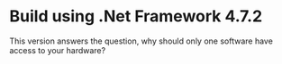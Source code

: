 # Build using .Net Framework 4.7.2
This version answers the question, why should only one software have access to your hardware?

